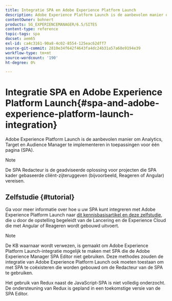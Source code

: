 ```yaml
---
title: Integratie SPA en Adobe Experience Platform Launch
description: Adobe Experience Platform Launch is de aanbevolen manier om Analytics, Target en Audience Manager in SPA te implementeren.
contentOwner: bohnert
products: SG_EXPERIENCEMANAGER/6.5/SITES
content-type: reference
topic-tags: spa
docset: aem65
exl-id: ca4c3161-90a8-4c02-8554-125eac62dff7
source-git-commit: 2810e34f642f4643fa4dc24b31a57a68e9194e39
workflow-type: tm+mt
source-wordcount: '190'
ht-degree: 0%

---
```


# Integratie SPA en Adobe Experience Platform Launch{#spa-and-adobe-experience-platform-launch-integration}

Adobe Experience Platform Launch is de aanbevolen manier om Analytics, Target en Audience Manager te implementeren in toepassingen voor één pagina (SPA).

>[!NOTE]
>
>De SPA Redacteur is de geadviseerde oplossing voor projecten die SPA kader gebaseerde cliënt-zijteruggeven (bijvoorbeeld, Reageren of Angular) vereisen.

## Zelfstudie {#tutorial}

Ga voor meer informatie over hoe u uw SPA kunt integreren met Adobe Experience Platform Launch naar [dit kennisbasisartikel en deze zelfstudie](https://experienceleague.adobe.com/docs/experience-manager-learn/sites/spa-editor/spa-editor-framework-feature-video-use.html), die u door de opstelling begeleidt van de Lancering en de Experience Cloud die met Angular of Reageren wordt gebouwd uitvoert.

>[!NOTE]
>
>De KB waarnaar wordt verwezen, is gemaakt om Adobe Experience Platform Launch-integratie mogelijk te maken met SPA die de Adobe Experience Manager SPA Editor niet gebruiken. Deze methodes zouden de integratie van Adobe Experience Platform Launch ook moeten toestaan om met SPA te coëxisteren die worden gebouwd om de Redacteur van de SPA te gebruiken.
>
>Het gebruik van Redux naast de JavaScript-SPA is niet volledig onderzocht. De ondersteuning van Redux is gepland in een toekomstige versie van de SPA Editor.
